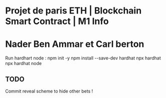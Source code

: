 # Projet de paris ETH | Blockchain Smart Contract | M1 Info 
# Nader Ben Ammar et Carl berton
Run hardhart node : 
npm init -y
npm install --save-dev hardhat
npx hardhat
npx hardhat node

## TODO
  Commit reveal scheme to hide other bets ! 
